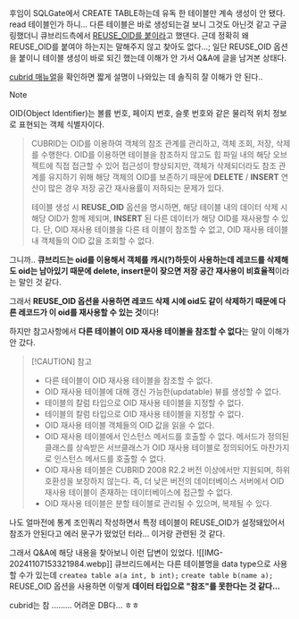 후임이 SQLGate에서 CREATE TABLE하는데 유독 한 테이블만 계속 생성이 안 됐다.
read 테이블인가 하니... 다른 테이블은 바로 생성되는걸 보니 그것도 아닌것 같고 구글링했더니 
큐브리드측에서 [REUSE_OID를 붙이라](https://www.cubrid.co.kr/index.php?_filter=search&mid=qna&search_keyword=reuse_oid&search_target=comment&document_srl=3839684)고 했댄다.
근데 정확히 왜 REUSE_OID를 붙여야 하는지는 말해주지 않고 찾아도 없다...;
일단 REUSE_OID 옵션을 붙이니 테이블 생성이 바로 되긴 했는데 이해가 안 가서 Q&A에 글을 남겨본 상태다.

[cubrid 매뉴얼](https://www.cubrid.org/manual/ko/10.2/sql/schema/table_stmt.html#id2)을 확인하면 짧게 설명이 나와있는 데 솔직히 잘 이해가 안 된다..

> [!NOTE] 
OID(Object Identifier)는 볼륨 번호, 페이지 번호, 슬롯 번호와 같은 물리적 위치 정보로 표현되는 객체 식별자이다. 
> CUBRID는 OID를 이용하여 객체의 참조 관계를 관리하고, 객체 조회, 저장, 삭제를 수행한다. 
> OID를 이용하면 테이블을 참조하지 않고도 힙 파일 내의 해당 오브젝트에 직접 접근할 수 있어 접근성이 향상되지만, 객체가 삭제되더라도 참조 관계를 유지하기 위해 해당 객체의 OID를 보존하기 때문에 **DELETE** / **INSERT** 연산이 많은 경우 저장 공간 재사용률이 저하되는 문제가 있다.
> 
> 테이블 생성 시 **REUSE_OID** 옵션을 명시하면, 해당 테이블 내의 데이터 삭제 시 해당 OID가 함께 
> 제되며, **INSERT** 된 다른 데이터가 해당 OID를 재사용할 수 있다. 단, OID 재사용 테이블을 다른 테
> 이블이 참조할 수 없고, OID 재사용 테이블 내 객체들의 OID 값을 조회할 수 없다.

그니까.. **큐브리드는 oid를 이용해서 객체를 캐시(?)하듯이 사용하는데 레코드를 삭제해도 oid는 남아있기 때문에 delete, insert문이 잦으면 저장 공간 재사용이 비효율적**이라는 말인 것 같다.

그래서 **REUSE_OID 옵션을 사용하면 레코드 삭제 시에 oid도 같이 삭제하기 때문에 다른 레코드가 이 oid를 재사용할 수 있는 것**이다! 

하지만 참고사항에서 **다른 테이블이 OID 재사용 테이블을 참조할 수 없다**는 말이 이해가 안 갔다.
> [!CAUTION] 참고
> - 다른 테이블이 OID 재사용 테이블을 참조할 수 없다.
> - OID 재사용 테이블에 대해 갱신 가능한(updatable) 뷰를 생성할 수 없다.
> - 테이블의 칼럼 타입으로 OID 재사용 테이블을 지정할 수 없다.
> - 테이블의 칼럼 타입으로 OID 재사용 테이블을 지정할 수 없다.
> - OID 재사용 테이블 객체들의 OID 값을 읽을 수 없다.
> - OID 재사용 테이블에서 인스턴스 메서드를 호출할 수 없다. 메서드가 정의된 클래스를 상속받은 서브클래스가 OID 재사용 테이블로 정의되어도 마찬가지로 인스턴스 메서드를 호출할 수 없다.
> - OID 재사용 테이블은 CUBRID 2008 R2.2 버전 이상에서만 지원되며, 하위 호환성을 보장하지 않는다. 즉, 더 낮은 버전의 데이터베이스 서버에서 OID 재사용 테이블이 존재하는 데이터베이스에 접근할 수 없다.
> - OID 재사용 테이블은 분할 테이블로 관리될 수 있으며, 복제될 수 있다.

나도 얼마전에 통계 조인쿼리 작성하면서 특정 테이블이 REUSE_OID가 설정돼있어서 참조가 안된다고 에러 문구가 떴었던 터라... 이거랑 관련된 것 같다.

그래서 Q&A에 해당 내용을 찾아보니 이런 답변이 있었다.
![[IMG-20241107153321984.webp]]
큐브리드에서는 다른 테이블명을 data type으로 사용할 수가 있는데
`createa table a(a int, b int);`
`create table b(name a);`
REUSE_OID 옵션을 사용하면 이렇게 **데이터 타입으로 "참조"를 못한다는 것 같다...**

cubrid는 참 ......... 어려운 DB다... ㅎㅎ 



